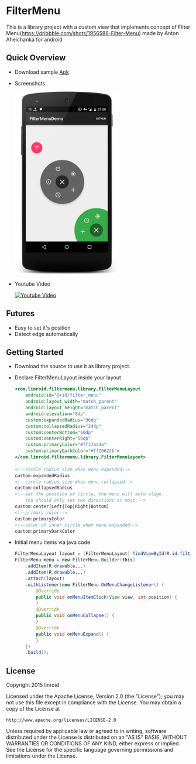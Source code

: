 # FilterMenu
This is a library project with a custom view that implements  concept of  Filter Menu(https://dribbble.com/shots/1956586-Filter-Menu) made by  Anton Aheichanka for android

## Quick Overview
 - Download sample [Apk](sample/sample-release.apk)
 - Screenshots
 
    <img src="screenshots/device-2015-03-12-215100.png" alt="screenshot" title="screenshot" style="max-height:500px" />
 - Youtube Video
 
     [![Youtube Video](http://img.youtube.com/vi/HClK9Ams6gM/0.jpg)](http://www.youtube.com/watch?v=HClK9Ams6gM)
     
## Futures
 - Easy to set it's position
 - Detect edge automatically
## Getting Started
 - Download the source to use it as library project.
 - Declare FilterMenuLayout inside your layout
 
    ```xml
    <com.linroid.filtermenu.library.FilterMenuLayout
        android:id="@+id/filter_menu"
        android:layout_width="match_parent"
        android:layout_height="match_parent"
        android:elevation="8dp"
        custom:expandedRadius="96dp"
        custom:collapsedRadius="24dp"
        custom:centerBottom="50dp"
        custom:centerRight="50dp"
        custom:primaryColor="#ff37aa4a"
        custom:primaryDarkColor="#ff20622b">
    </com.linroid.filtermenu.library.FilterMenuLayout>
    
    <!--circle radius size when menu expanded-->
    custom:expandedRadius 
    <!--circle radius size when menu collapsed-->
    custom:collapsedRadius
    <!--set the position of circle, the menu will auto align.
        You should only set two directions at most.-->
    custom:center[Left|Top|Right|Bottom]
    <!--primary color-->
    custom:primaryColor
    <!--color of inner circle when menu expanded-->
    custom:primaryDarkColor
    ```
 - Initial menu items via java code
 
    ```java
    FilterMenuLayout layout = (FilterMenuLayout) findViewById(R.id.filter_menu);
    FilterMenu menu = new FilterMenu.Builder(this)
        .addItem(R.drawable...)
        .addItem(R.drawable...)
        .attach(layout)
        .withListener(new FilterMenu.OnMenuChangeListener() {
            @Override
            public void onMenuItemClick(View view, int position) {
            }
            @Override
            public void onMenuCollapse() {
            }
            @Override
            public void onMenuExpand() {
            }
        })
        .build();
    ```
    
## License
Copyright 2015 linroid

Licensed under the Apache License, Version 2.0 (the "License");
you may not use this file except in compliance with the License.
You may obtain a copy of the License at

    http://www.apache.org/licenses/LICENSE-2.0

Unless required by applicable law or agreed to in writing, software
distributed under the License is distributed on an "AS IS" BASIS,
WITHOUT WARRANTIES OR CONDITIONS OF ANY KIND, either express or implied.
See the License for the specific language governing permissions and
limitations under the License.

